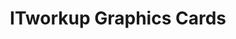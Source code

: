 ---
title: "ITworkup Graphics Cards"
url: /vorna-valley/itworkup-graphics-cards/
shop: electronics
---